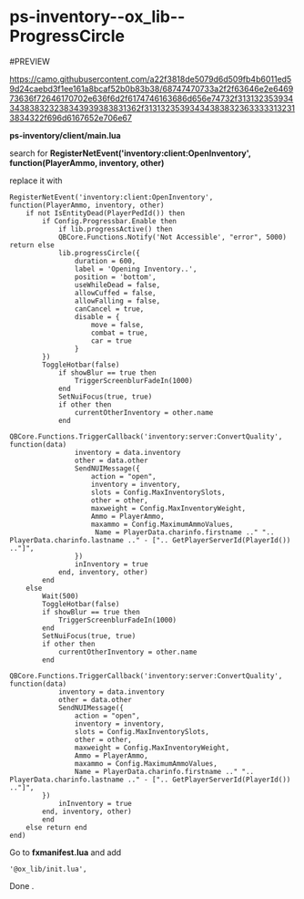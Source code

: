 # ps-inventory--ox_lib--ProgressCircle

#PREVIEW 

https://camo.githubusercontent.com/a22f3818de5079d6d509fb4b6011ed59d24caebd3f1ee161a8bcaf52b0b83b38/68747470733a2f2f63646e2e646973636f72646170702e636f6d2f6174746163686d656e74732f313132353934343838323238343939383831362f313132353934343838323633333132313834322f696d6167652e706e67

**ps-inventory/client/main.lua**

search for **RegisterNetEvent('inventory:client:OpenInventory', function(PlayerAmmo, inventory, other)**

replace it with 

```
RegisterNetEvent('inventory:client:OpenInventory', function(PlayerAmmo, inventory, other)
    if not IsEntityDead(PlayerPedId()) then
        if Config.Progressbar.Enable then
            if lib.progressActive() then
            QBCore.Functions.Notify('Not Accessible', "error", 5000) return else
            lib.progressCircle({
                duration = 600,
                label = 'Opening Inventory..',
                position = 'bottom',
                useWhileDead = false,
                allowCuffed = false,
                allowFalling = false,
                canCancel = true,
                disable = {
                    move = false,
                    combat = true,
                    car = true
                }
        })
        ToggleHotbar(false)
            if showBlur == true then
                TriggerScreenblurFadeIn(1000)
            end
            SetNuiFocus(true, true)
            if other then
                currentOtherInventory = other.name
            end
            QBCore.Functions.TriggerCallback('inventory:server:ConvertQuality', function(data)
                inventory = data.inventory
                other = data.other
                SendNUIMessage({
                    action = "open",
                    inventory = inventory,
                    slots = Config.MaxInventorySlots,
                    other = other,
                    maxweight = Config.MaxInventoryWeight,
                    Ammo = PlayerAmmo,
                    maxammo = Config.MaximumAmmoValues,
                     Name = PlayerData.charinfo.firstname .." ".. PlayerData.charinfo.lastname .." - [".. GetPlayerServerId(PlayerId()) .."]", 
                })
                inInventory = true
            end, inventory, other)
        end
    else
        Wait(500)
        ToggleHotbar(false)
        if showBlur == true then
            TriggerScreenblurFadeIn(1000)
        end
        SetNuiFocus(true, true)
        if other then
            currentOtherInventory = other.name
        end
        QBCore.Functions.TriggerCallback('inventory:server:ConvertQuality', function(data)
            inventory = data.inventory
            other = data.other
            SendNUIMessage({
                action = "open",
                inventory = inventory,
                slots = Config.MaxInventorySlots,
                other = other,
                maxweight = Config.MaxInventoryWeight,
                Ammo = PlayerAmmo,
                maxammo = Config.MaximumAmmoValues,
                Name = PlayerData.charinfo.firstname .." ".. PlayerData.charinfo.lastname .." - [".. GetPlayerServerId(PlayerId()) .."]", 
        })
            inInventory = true
        end, inventory, other)
        end
    else return end
end)
```

Go to **fxmanifest.lua** and add
```
'@ox_lib/init.lua',
```
Done .

